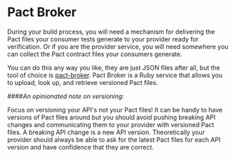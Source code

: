 
# Pact Broker
During your build process, you will need a mechanism for delivering the Pact files your consumer tests generate to your provider ready for verification. Or if you are the provider service, you will need somewhere you can collect the Pact contract files your consumers generate.

You can do this any way you like, they are just JSON files after all, but the tool of choice is [pact-broker](https://github.com/bethesque/pact_broker). Pact Broker is a Ruby service that allows you to upload, look up, and retrieve versioned Pact files.

####*An opinionated note on versioning:*

Focus on versioning your API's not your Pact files! It can be handy to have versions of Pact files around but you should avoid pushing breaking API changes and communicating them to your provider with versioned Pact files. A breaking API change is a new API version. Theoretically your provider should always be able to ask for the latest Pact files for each API version and have confidence that they are correct.
